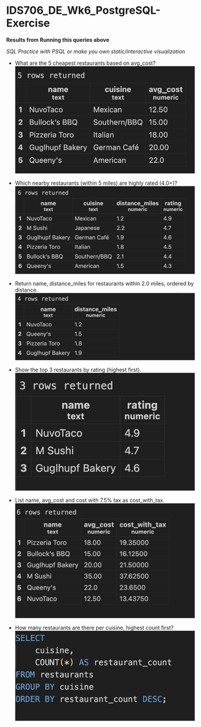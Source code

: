 # IDS706_DE_Wk6_PostgreSQL-Exercise

**Results from Running this queries above**

*SQL Practice with PSQL or make you own static/interactive visualization*
- What are the 5 cheapest restaurants based on avg_cost?
![Output](/images/query_1.png)

- Which nearby restaurants (within 5 miles) are highly rated (4.0+)?
![Output](images/query_2.png)

- Return name, distance_miles for restaurants within 2.0 miles, ordered by distance.
![Output](images/query_3.png)

- Show the top 3 restaurants by rating (highest first).
![Output](images/query_4.png)

- List name, avg_cost and cost with 7.5% tax as cost_with_tax.
![Output](images/query_5.png)

- How many restaurants are there per cuisine, highest count first?
![Output](images/query_6.png)





